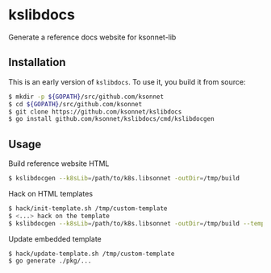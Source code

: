 # kslibdocs

Generate a reference docs website for ksonnet-lib

## Installation

This is an early version of `kslibdocs`. To use it, you build it from source:

```sh
$ mkdir -p ${GOPATH}/src/github.com/ksonnet
$ cd ${GOPATH}/src/github.com/ksonnet
$ git clone https://github.com/ksonnet/kslibdocs
$ go install github.com/ksonnet/kslibdocs/cmd/kslibdocgen
```

## Usage

Build reference website HTML

```sh
$ kslibdocgen --k8sLib=/path/to/k8s.libsonnet -outDir=/tmp/build
```

Hack on HTML templates

```sh
$ hack/init-template.sh /tmp/custom-template
$ <...> hack on the template
$ kslibdocgen --k8sLib=/path/to/k8s.libsonnet -outDir=/tmp/build --templateDir=/tmp/custom-template
```

Update embedded template

```sh
$ hack/update-template.sh /tmp/custom-template
$ go generate ./pkg/...
```
